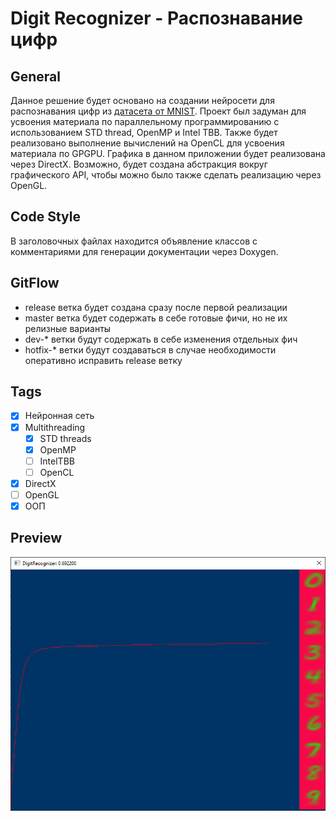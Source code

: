Digit Recognizer - Распознавание цифр
==========================

## General
Данное решение будет основано на создании нейросети для распознавания цифр из [датасета от MNIST](http://yann.lecun.com/exdb/mnist/). 
Проект был задуман для усвоения материала по параллельному программированию с использованием STD thread, OpenMP и Intel TBB. 
Также будет реализовано выполнение вычислений на OpenCL для усвоения материала по GPGPU.
Графика в данном приложении будет реализована через DirectX. Возможно, будет создана абстракция вокруг графического API, чтобы можно было также сделать реализацию через OpenGL.

## Code Style
В заголовочных файлах находится объявление классов с комментариями для генерации документации через Doxygen.

## GitFlow
* release ветка будет создана сразу после первой реализации
* master ветка будет содержать в себе готовые фичи, но не их релизные варианты
* dev-* ветки будут содержать в себе изменения отдельных фич
* hotfix-* ветки будут создаваться в случае необходимости оперативно исправить release ветку

## Tags
* [x] Нейронная сеть
* [x] Multithreading
  * [x] STD threads
  * [x] OpenMP
  * [ ] IntelTBB
  * [ ] OpenCL
* [x] DirectX
* [ ] OpenGL
* [x] ООП

## Preview
![Preview](https://github.com/rekongstor/DigitRecognizer/blob/master/preview.png)

